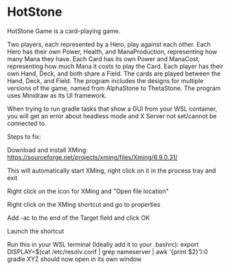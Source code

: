 # HotStone
HotStone Game is a card-playing game.

Two players, each represented by a Hero, play against each other. Each Hero has their own Power, Health, and ManaProduction, representing how many Mana they have. Each Card has its own Power and ManaCost, representing how much Mana it costs to play the Card. Each player has their own Hand, Deck, and both share a Field. The cards are played between the Hand, Deck, and Field. The program includes the designs for multiple versions of the game, named from AlphaStone to ThetaStone.
The program uses Minidraw as its UI framework.

When trying to run gradle tasks that show a GUI from your WSL container, you will get an error about headless mode and X Server not set/cannot be connected to.

Steps to fix:

Download and install XMing: https://sourceforge.net/projects/xming/files/Xming/6.9.0.31/

This will  automatically start XMing, right click on it in the process tray and exit

Right click on the icon for XMing and "Open file location"

Right click on the XMing shortcut and go to properties

Add -ac to the end of the Target field and click OK

Launch the shortcut

Run this in your WSL terminal (Ideally add it to your .bashrc):  export DISPLAY=$(cat /etc/resolv.conf | grep nameserver | awk '{print $2}'):0
gradle XYZ  should now open in its own window
